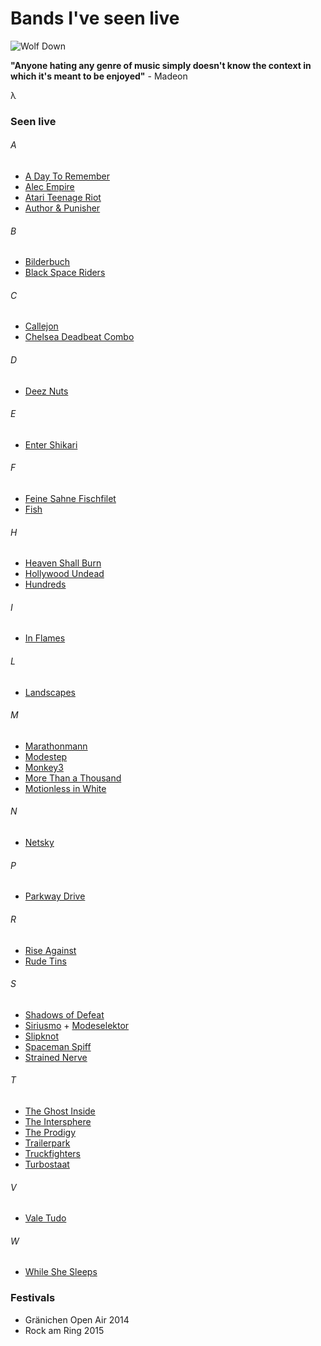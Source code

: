 # Bands I've seen live

![Wolf Down](http://abload.de/img/wolfdownwxdb0u2b.jpg "Wolf Down")

**"Anyone hating any genre of music simply doesn't know the context in which it's meant to be enjoyed"** - Madeon

&lambda;

### Seen live

###### A

* [A Day To Remember](http://www.last.fm/de/music/A+Day+to+Remember)
* [Alec Empire](http://www.last.fm/de/music/Alec+Empire)
* [Atari Teenage Riot](http://www.last.fm/de/music/Atari+Teenage+Riot)
* [Author &amp; Punisher](http://www.last.fm/de/music/Author+&+Punisher)

###### B

* [Bilderbuch](http://www.last.fm/de/music/Bilderbuch)
* [Black Space Riders](http://www.last.fm/de/music/Black+Space+Riders)

###### C

* [Callejon](http://www.last.fm/de/music/Callejon)
* [Chelsea Deadbeat Combo](http://www.last.fm/de/music/Chelsea+Deadbeat+Combo)

###### D

* [Deez Nuts](http://www.last.fm/de/music/Deez+Nuts)

###### E

* [Enter Shikari](http://www.last.fm/de/music/Enter+Shikari)

###### F

* [Feine Sahne Fischfilet](http://www.last.fm/de/music/Feine+Sahne+Fischfilet)
* [Fish](http://www.last.fm/de/music/Deez+Nuts)

###### H

* [Heaven Shall Burn](http://www.last.fm/de/music/Heaven+Shall+Burn)
* [Hollywood Undead](http://www.last.fm/de/music/Hollywood+Undead)
* [Hundreds](http://www.last.fm/de/music/Hundreds)

###### I

* [In Flames](http://www.last.fm/de/music/In+Flames)

###### L

* [Landscapes](http://www.last.fm/de/music/Landscapes)

###### M

* [Marathonmann](http://www.last.fm/de/music/Marathonmann)
* [Modestep](http://www.last.fm/de/music/Modestep)
* [Monkey3](http://www.last.fm/de/music/Monkey3)
* [More Than a Thousand](http://www.last.fm/de/music/More+Than+a+Thousand)
* [Motionless in White](http://www.last.fm/de/music/Motionless+in+White)

###### N

* [Netsky](http://www.last.fm/de/music/Netsky)

###### P

* [Parkway Drive](http://www.last.fm/de/music/Parkway+Drive)

###### R

* [Rise Against](http://www.last.fm/de/music/Rise+Against)
* [Rude Tins](http://www.last.fm/de/music/Rude+Tins)

###### S

* [Shadows of Defeat](http://www.last.fm/de/music/Shadows+of+Defeat)
* [Siriusmo](http://www.last.fm/de/music/Siriusmo) + [Modeselektor](http://www.last.fm/de/music/Modeselektor)
* [Slipknot](http://www.last.fm/de/music/Slipknot)
* [Spaceman Spiff](http://www.last.fm/de/music/Spaceman+Spiff)
* [Strained Nerve](http://www.last.fm/de/music/Strained+Nerve)

###### T

* [The Ghost Inside](http://www.last.fm/de/music/The+Ghost+Inside)
* [The Intersphere](http://www.last.fm/de/music/The+Intersphere)
* [The Prodigy](http://www.last.fm/de/music/The+Prodigy)
* [Trailerpark](http://www.last.fm/de/music/Trailerpark)
* [Truckfighters](http://www.last.fm/de/music/Truckfighters)
* [Turbostaat](http://www.last.fm/de/music/Turbostaat)

###### V

* [Vale Tudo](http://www.last.fm/de/music/Vale+Tudo)

###### W

* [While She Sleeps](http://www.last.fm/de/music/While+She+Sleeps)

### Festivals

* Gränichen Open Air 2014
* Rock am Ring 2015
